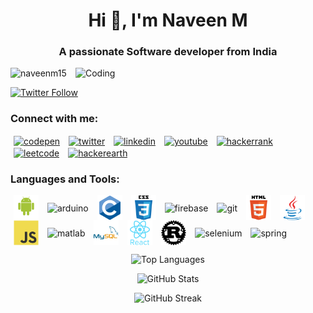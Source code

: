  
<h1 align="center">Hi 👋, I'm Naveen M</h1>
<h3 align="center">A passionate Software developer from India</h3>
<img align="right" alt="Coding" width="400" src="https://cdn.dribbble.com/users/2131993/screenshots/4948736/media/421d4ed2f3d23c73d64d20963f61f422.gif">

<p align="left"> <img src="https://komarev.com/ghpvc/?username=naveenm15&label=Profile%20views&color=0e75b6&style=flat" alt="naveenm15" /> </p>

<p align="left">
  <a href="https://twitter.com/naveenm98011373" target="blank"><img src="https://img.shields.io/twitter/follow/naveenm98011373?logo=twitter&style=for-the-badge&color=1DA1F2" alt="Twitter Follow"/></a>
</p>

<h3 align="left">Connect with me:</h3>
<p align="left">
  <a href="https://codepen.io/naveen-m-the-builder" target="blank"><img src="https://raw.githubusercontent.com/rahuldkjain/github-profile-readme-generator/master/src/images/icons/Social/codepen.svg" alt="codepen" height="30" width="40" style="vertical-align:middle;margin:0px 5px"/></a>
  <a href="https://twitter.com/naveenm98011373" target="blank"><img src="https://raw.githubusercontent.com/rahuldkjain/github-profile-readme-generator/master/src/images/icons/Social/twitter.svg" alt="twitter" height="30" width="40" style="vertical-align:middle;margin:0px 5px"/></a>
  <a href="https://linkedin.com/in/naveenm3" target="blank"><img src="https://raw.githubusercontent.com/rahuldkjain/github-profile-readme-generator/master/src/images/icons/Social/linked-in-alt.svg" alt="linkedin" height="30" width="40" style="vertical-align:middle;margin:0px 5px"/></a>
  <a href="https://www.youtube.com/c/micro corners" target="blank"><img src="https://raw.githubusercontent.com/rahuldkjain/github-profile-readme-generator/master/src/images/icons/Social/youtube.svg" alt="youtube" height="30" width="40" style="vertical-align:middle;margin:0px 5px"/></a>
  <a href="https://www.hackerrank.com/naveen978723" target="blank"><img src="https://raw.githubusercontent.com/rahuldkjain/github-profile-readme-generator/master/src/images/icons/Social/hackerrank.svg" alt="hackerrank" height="30" width="40" style="vertical-align:middle;margin:0px 5px"/></a>
  <a href="https://www.leetcode.com/naveen978723" target="blank"><img src="https://raw.githubusercontent.com/rahuldkjain/github-profile-readme-generator/master/src/images/icons/Social/leet-code.svg" alt="leetcode" height="30" width="40" style="vertical-align:middle;margin:0px 5px"/></a>
  <a href="https://www.hackerearth.com/@naveen978723" target="blank"><img src="https://raw.githubusercontent.com/rahuldkjain/github-profile-readme-generator/master/src/images/icons/Social/hackerearth.svg" alt="hackerearth" height="30" width="40" style="vertical-align:middle;margin:0px 5px"/></a>
</p>

<h3 align="left">Languages and Tools:</h3>
<p align="left">
  <img src="https://raw.githubusercontent.com/devicons/devicon/master/icons/android/android-original-wordmark.svg" alt="android" width="40" height="40" style="vertical-align:middle;margin:0px 5px"/>
  <img src="https://cdn.worldvectorlogo.com/logos/arduino-1.svg" alt="arduino" width="40" height="40" style="vertical-align:middle;margin:0px 5px"/>
  <img src="https://raw.githubusercontent.com/devicons/devicon/master/icons/c/c-original.svg" alt="c" width="40" height="40" style="vertical-align:middle;margin:0px 5px"/>
  <img src="https://raw.githubusercontent.com/devicons/devicon/master/icons/css3/css3-original-wordmark.svg" alt="css3" width="40" height="40" style="vertical-align:middle;margin:0px 5px"/>
  <img src="https://www.vectorlogo.zone/logos/firebase/firebase-icon.svg" alt="firebase" width="40" height="40" style="vertical-align:middle;margin:0px 5px"/>
  <img src="https://www.vectorlogo.zone/logos/git-scm/git-scm-icon.svg" alt="git" width="40" height="40" style="vertical-align:middle;margin:0px 5px"/>
  <img src="https://raw.githubusercontent.com/devicons/devicon/master/icons/html5/html5-original-wordmark.svg" alt="html5" width="40" height="40" style="vertical-align:middle;margin:0px 5px"/>
  <img src="https://raw.githubusercontent.com/devicons/devicon/master/icons/java/java-original.svg" alt="java" width="40" height="40" style="vertical-align:middle;margin:0px 5px"/>
  <img src="https://raw.githubusercontent.com/devicons/devicon/master/icons/javascript/javascript-original.svg" alt="javascript" width="40" height="40" style="vertical-align:middle;margin:0px 5px"/>
  <img src="https://upload.wikimedia.org/wikipedia/commons/2/21/Matlab_Logo.png" alt="matlab" width="40" height="40" style="vertical-align:middle;margin:0px 5px"/>
  <img src="https://raw.githubusercontent.com/devicons/devicon/master/icons/mysql/mysql-original-wordmark.svg" alt="mysql" width="40" height="40" style="vertical-align:middle;margin:0px 5px"/>
  <img src="https://raw.githubusercontent.com/devicons/devicon/master/icons/react/react-original-wordmark.svg" alt="react" width="40" height="40" style="vertical-align:middle;margin:0px 5px"/>
  <img src="https://raw.githubusercontent.com/devicons/devicon/master/icons/rust/rust-plain.svg" alt="rust" width="40" height="40" style="vertical-align:middle;margin:0px 5px"/>
  <img src="https://raw.githubusercontent.com/detain/svg-logos/780f25886640cef088af994181646db2f6b1a3f8/svg/selenium-logo.svg" alt="selenium" width="40" height="40" style="vertical-align:middle;margin:0px 5px"/>
  <img src="https://www.vectorlogo.zone/logos/springio/springio-icon.svg" alt="spring" width="40" height="40" style="vertical-align:middle;margin:0px 5px"/>
</p>

<p align="center">
  <img src="https://github-readme-stats.vercel.app/api/top-langs/?username=naveenm15&layout=compact&theme=dark" alt="Top Languages" />
</p>

<p align="center">
  <img src="https://github-readme-stats.vercel.app/api?username=naveenm15&show_icons=true&locale=en&theme=dark" alt="GitHub Stats" />
</p>

<p align="center">
  <img src="https://github-readme-streak-stats.herokuapp.com/?user=naveenm15&theme=dark" alt="GitHub Streak" />
</p>
